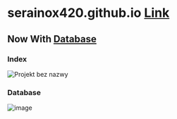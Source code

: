 # serainox420.github.io [Link](serainox420.github.io/)
## Now With [Database](serainox420.github.io/szmelcdb/szmelcdb)
### Index
![Projekt bez nazwy](https://github.com/serainox420/serainox420.github.io/assets/95081005/09fe9827-0477-4c71-b445-b55022d5f4c7)
### Database
![image](https://github.com/serainox420/serainox420.github.io/assets/95081005/c75535ad-fc78-4266-85ad-4ce8174cee1f)
